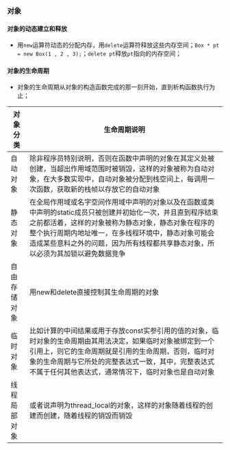 ### 对象
#### 对象的动态建立和释放
+ 用`new`运算符动态的分配内存，用`delete`运算符释放这些内存空间；`Box * pt = new Box(1 , 2 , 3);`；`delete pt`释放`pt`指向的内存空间；
#### 对象的生命周期
+ 对象的生命周期从对象的构造函数完成的那一刻开始，直到析构函数执行为止；

|对象分类|生命周期说明|
|------|------|
|自动对象|除非程序员特别说明，否则在函数中声明的对象在其定义处被创建，当超出作用域范围时被销毁，这样的对象被称为自动对象，在大多数实现中，自动对象被分配到栈空间上，每调用一次函数，获取新的栈帧以存放它的自动对象|
|静态对象|在全局作用域或名字空间作用域中声明的对象以及在函数或类中声明的static成员只被创建并初始化一次，并且直到程序结束之前都活着，这样的对象被称为静态对象，静态对象在程序的整个执行周期内地址唯一，在多线程环境中，静态对象可能会造成某些意料之外的问题，因为所有线程都共享静态对象，所以必须为其加锁以避免数据竞争|
|自由存储对象|用new和delete直接控制其生命周期的对象|
|临时对象|比如计算的中间结果或用于存放const实参引用的值的对象，临时对象的生命周期由其用法决定，如果临时对象被绑定到一个引用上，则它的生命周期就是引用的生命周期，否则，临时对象的生命周期与它所处的完整表达式一致，其中，完整表达式不属于任何其他表达式，通常情况下，临时对象也是自动对象|
|线程局部对象|或者说声明为thread_local的对象，这样的对象随着线程的创建而创建，随着线程的销毁而销毁|
